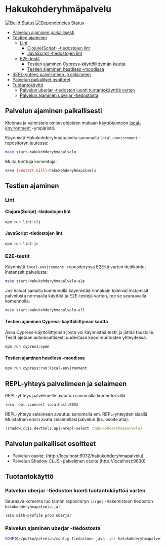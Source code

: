 # Hakukohderyhmäpalvelu

[![Build Status](https://travis-ci.org/Opetushallitus/hakukohderyhmapalvelu.svg?branch=master)](https://travis-ci.org/Opetushallitus/hakukohderyhmapalvelu)
[![Dependencies Status](https://jarkeeper.com/Opetushallitus/hakukohderyhmapalvelu/status.svg)](https://jarkeeper.com/Opetushallitus/hakukohderyhmapalvelu)


* [Palvelun ajaminen paikallisesti](#palvelun-ajaminen-paikallisesti)
* [Testien ajaminen](#testien-ajaminen)
  * [Lint](#lint)
    * [Clojure(Script) -tiedostojen lint](#clojurescript--tiedostojen-lint)
    * [JavaScript -tiedostojen lint](#javascript--tiedostojen-lint)
  * [E2E-testit](#e2e-testit)
    * [Testien ajaminen Cypress-käyttöliittymän kautta](#testien-ajaminen-cypress-käyttöliittymän-kautta)
    * [Testien ajaminen headless -moodissa](#testien-ajaminen-headless--moodissa)
* [REPL-yhteys palvelimeen ja selaimeen](#repl-yhteys-palvelimeen-ja-selaimeen)
* [Palvelun paikalliset osoitteet](#palvelun-paikalliset-osoitteet)
* [Tuotantokäyttö](#tuotantokäyttö)
  * [Palvelun uberjar -tiedoston luonti tuotantokäyttöä varten](#palvelun-uberjar--tiedoston-luonti-tuotantok%C3%A4ytt%C3%B6%C3%A4-varten)
  * [Palvelun ajaminen uberjar -tiedostosta](#palvelun-ajaminen-uberjar--tiedostosta)

## Palvelun ajaminen paikallisesti

Kloonaa ja valmistele omien ohjeiden mukaan käyttökuntoon [local-environment](https://github.com/Opetushallitus/local-environment) -ympäristö.

Käynnistä Hakukohderyhmäpalvelu sanomalla `local-environment` -repositoryn juuressa:
 
```sh
make start-hakukohderyhmapalvelu
```

Muita tuettuja komentoja: 

```sh
make {restart,kill}-hakukohderyhmapalvelu
```

## Testien ajaminen

### Lint

#### Clojure(Script) -tiedostojen lint

```sh
npm run lint:clj
```

#### JavaScript -tiedostojen lint

```
npm run lint:js
```

### E2E-testit

Käynnistä `local-environment` -repositoryssä E2E:tä varten dedikoidut instanssit palvelusta:

```sh
make start-hakukohderyhmapalvelu-e2e
```

Jos haluat samalla komennolla käynnistää rinnakain toimivat instanssit palvelusta normaalia käyttöä ja E2E-testejä varten, tee se seuraavalla komennolla:

```sh
make start-hakukohderyhmapalvelu-all
``` 

#### Testien ajaminen Cypress-käyttöliittymän kautta

Avaa Cypress-käyttöliittymän josta voi käynnistää testit ja jättää taustalle. Testit ajetaan automaattisesti uudestaan koodimuutosten yhteydessä.

```sh
npm run cypress:open
```

#### Testien ajaminen headless -moodissa

```sh
npm run cypress:run:local-environment
```

## REPL-yhteys palvelimeen ja selaimeen

REPL-yhteys palvelimelle avautuu sanomalla komentorivillä

```sh
lein repl :connect localhost:9031
```

REPL-yhteys selaimeen avautuu sanomalla em. REPL-yhteyden sisällä. Muistathan ensin avata selaimellasi palvelun (ks. osoite alta).

```clj
(shadow.cljs.devtools.api/nrepl-select :hakukohderyhmapalvelu)
```

## Palvelun paikalliset osoitteet

* Palvelun osoite: (http://localhost:9032/hakukohderyhmapalvelu)
* Palvelun Shadow CLJS -palvelimen osoite (http://localhost:9630)

## Tuotantokäyttö

### Palvelun uberjar -tiedoston luonti tuotantokäyttöä varten

Seuraava komento luo tämän repositoryn `target` -hakemistoon tiedoston `hakukohderyhmapalvelu.jar`.

```sh
lein with-profile prod uberjar
```

### Palvelun ajaminen uberjar -tiedostosta

```sh
CONFIG=/polku/palvelun/config-tiedostoon java -jar hakukohderyhmapalvelu.jar
```
